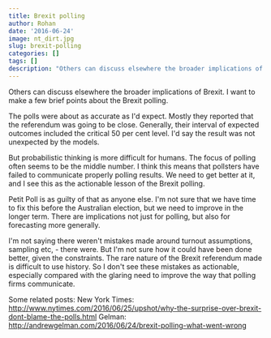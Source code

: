```yaml
---
title: Brexit polling
author: Rohan
date: '2016-06-24'
image: nt_dirt.jpg
slug: brexit-polling
categories: []
tags: []
description: "Others can discuss elsewhere the broader implications of Brexit. I want to make a few brief points about the Brexit polling."
---
```


Others can discuss elsewhere the broader implications of Brexit. I want to make a few brief points about the Brexit polling.

The polls were about as accurate as I'd expect. Mostly they reported that the referendum was going to be close. Generally, their interval of expected outcomes included the critical 50 per cent level. I'd say the result was not unexpected by the models.

But probabilistic thinking is more difficult for humans. The focus of polling often seems to be the middle number. I think this means that pollsters have failed to communicate properly polling results. We need to get better at it, and I see this as the actionable lesson of the Brexit polling.

Petit Poll is as guilty of that as anyone else. I'm not sure that we have time to fix this before the Australian election, but we need to improve in the longer term. There are implications not just for polling, but also for forecasting more generally.

I'm not saying there weren't mistakes made around turnout assumptions, sampling etc, - there were. But I'm not sure how it could have been done better, given the constraints. The rare nature of the Brexit referendum made is difficult to use history. So I don't see these mistakes as actionable, especially compared with the glaring need to improve the way that polling firms communicate.

Some related posts:
New York Times: http://www.nytimes.com/2016/06/25/upshot/why-the-surprise-over-brexit-dont-blame-the-polls.html
Gelman: http://andrewgelman.com/2016/06/24/brexit-polling-what-went-wrong
